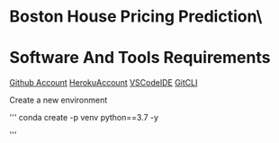 # Boston House Pricing Prediction\

# Software And Tools Requirements

[Github Account](https://github.com)
[HerokuAccount](https://heroku.com)
[VSCodeIDE](https://code.visualstudio.com/)
[GitCLI](https://git-scm.com/book/en/v2/Getting-Started-The-Command-Line)


Create a new environment

'''
conda create -p venv python==3.7 -y

'''
